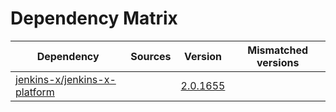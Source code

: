 # Dependency Matrix

Dependency | Sources | Version | Mismatched versions
---------- | ------- | ------- | -------------------
[jenkins-x/jenkins-x-platform](https://github.com/jenkins-x/jenkins-x-platform) |  | [2.0.1655](https://github.com/jenkins-x/jenkins-x-platform/releases/tag/v2.0.1655) | 
